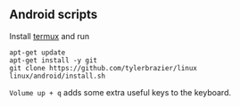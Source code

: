 Android scripts
---------------
Install [termux][0] and run

    apt-get update
    apt-get install -y git
    git clone https://github.com/tylerbrazier/linux
    linux/android/install.sh

`Volume up + q` adds some extra useful keys to the keyboard.


[0]: https://play.google.com/store/apps/details?id=com.termux&hl=en
